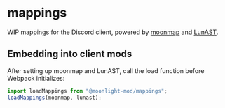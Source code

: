 # mappings

WIP mappings for the Discord client, powered by [moonmap](https://github.com/moonlight-mod/moonmap) and [LunAST](https://github.com/moonlight-mod/lunast).

## Embedding into client mods

After setting up moonmap and LunAST, call the load function before Webpack initializes:

```ts
import loadMappings from "@moonlight-mod/mappings";
loadMappings(moonmap, lunast);
```
